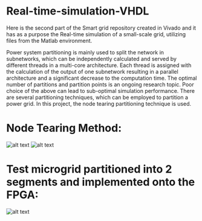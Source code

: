 # Real-time-simulation-VHDL
Here is the second part of the Smart grid repository created in Vivado and it has as a purpose the Real-time simulation of a small-scale grid, utilizing files from the Matlab environment.

Power  system  partitioning  is  mainly  used  to  split  the  network in subnetworks, which can be independently calculated and  served  by  different  threads  in  a  multi-core  architecture. Each thread is assigned with the calculation of the output of one subnetwork resulting in a parallel architecture and a significant decrease to the computation time. The optimal number of partitions and partition points is an ongoing research topic. Poor choice of the above can lead to sub-optimal simulation performance. There  are  several  partitioning  techniques,  which  can  be employed to partition a power grid. In this project, the node tearing partitioning technique is used. 

# Node Tearing Method:
![alt text](![image](https://user-images.githubusercontent.com/66972298/99831980-8ef5d200-2b68-11eb-8690-50d0f10e8935.png))
![alt text](![image](https://user-images.githubusercontent.com/66972298/99832059-afbe2780-2b68-11eb-988e-b7281c516df2.png))

# Test microgrid partitioned into 2 segments and implemented onto the FPGA:
![alt text](![image](https://user-images.githubusercontent.com/66972298/99832121-c4022480-2b68-11eb-8bf1-6cb6b05676b3.png))
